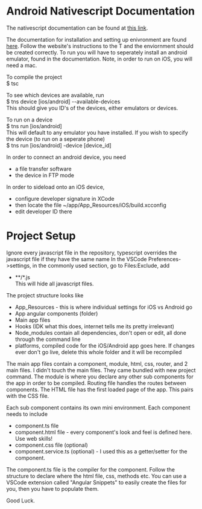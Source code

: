 # Android Nativescript Documentation

The nativescript documentation can be found at <a href="https://docs.nativescript.org">this link</a>.

The documentation for installation and setting up enivronment are found <a href="https://docs.nativescript.org/angular/start/quick-setup">here</a>.
Follow the website's instructions to the T and the enviornment should be created correctly.
To run you will have to seperately install an android emulator, found in the documentation.
Note, in order to run on iOS, you will need a mac.

To compile the project <br>
$ tsc <br>

To see which devices are available, run <br>
$ tns device [ios/android] --available-devices <br>
This should give you ID's of the devices, either emulators or devices.

To run on a device <br>
$ tns run [ios/android] <br>
This will default to any emulator you have installed. 
If you wish to specify the device (to run on a seperate phone) <br>
$ tns run [ios/android] -device [device_id] <br>

In order to connect an android device, you need
- a file transfer software
- the device in FTP mode

In order to sideload onto an iOS device,
- configure developer signature in XCode
- then locate the file ~/app/App_Resources/iOS/build.xcconfig
- edit developer ID there

# Project Setup
Ignore every javascript file in the repository, typescript overrides the javascript file if they have the same name
In the VSCode Preferences->settings, in the commonly used section, go to Files:Exclude, add
 - **/*.js <br>
This will hide all javascript files.

The project structure looks like
 - App_Resources - this is where individual settings for iOS vs Android go
 - App angular components (folder)
 - Main app files
 - Hooks (IDK what this does, internet tells me its pretty irrelevant)
 - Node_modules contain all dependencies, don't open or edit, all done through the command line
 - platforms, compiled code for the iOS/Android app goes here. If changes ever don't go live, delete this whole folder and it will be recompiled

The main app files contain a component, module, html, css, router, and 2 main files.
I didn't touch the main files. They came bundled with new project command.
The module is where you declare any other sub components for the app in order to be compiled.
Routing file handles the routes between components.
The HTML file has the first loaded page of the app. This pairs with the CSS file.

Each sub component contains its own mini environment. Each component needs to include <br>
- component.ts file
- component.html file - every component's look and feel is defined here. Use web skills!
- component.css file (optional) 
- component.service.ts (optional) - I used this as a getter/setter for the component.

The component.ts file is the compiler for the component. Follow the structure to declare where the html file, css, methods etc. 
You can use a VSCode extension called "Angular Snippets" to easily create the files for you, then you have to populate them. 

Good Luck.



